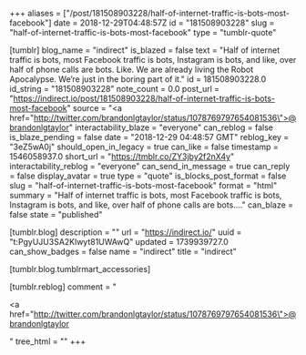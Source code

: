 +++
aliases = ["/post/181508903228/half-of-internet-traffic-is-bots-most-facebook"]
date = 2018-12-29T04:48:57Z
id = "181508903228"
slug = "half-of-internet-traffic-is-bots-most-facebook"
type = "tumblr-quote"

[tumblr]
blog_name = "indirect"
is_blazed = false
text = "Half of internet traffic is bots, most Facebook traffic is bots, Instagram is bots, and like, over half of phone calls are bots. Like. We are already living the Robot Apocalypse. We&rsquo;re just in the boring part of it."
id = 181508903228.0
id_string = "181508903228"
note_count = 0.0
post_url = "https://indirect.io/post/181508903228/half-of-internet-traffic-is-bots-most-facebook"
source = "<a href=\"http://twitter.com/brandonlgtaylor/status/1078769797654081536\">@brandonlgtaylor</a>"
interactability_blaze = "everyone"
can_reblog = false
is_blaze_pending = false
date = "2018-12-29 04:48:57 GMT"
reblog_key = "3eZ5wA0j"
should_open_in_legacy = true
can_like = false
timestamp = 1546058937.0
short_url = "https://tmblr.co/ZY3jby2f2nX4y"
interactability_reblog = "everyone"
can_send_in_message = true
can_reply = false
display_avatar = true
type = "quote"
is_blocks_post_format = false
slug = "half-of-internet-traffic-is-bots-most-facebook"
format = "html"
summary = "Half of internet traffic is bots, most Facebook traffic is bots, Instagram is bots, and like, over half of phone calls are bots...."
can_blaze = false
state = "published"

[tumblr.blog]
description = ""
url = "https://indirect.io/"
uuid = "t:PgyUJU3SA2Klwyt81UWAwQ"
updated = 1739939727.0
can_show_badges = false
name = "indirect"
title = "indirect"

[tumblr.blog.tumblrmart_accessories]

[tumblr.reblog]
comment = "<p><a href=\"http://twitter.com/brandonlgtaylor/status/1078769797654081536\">@brandonlgtaylor</a></p>"
tree_html = ""
+++
